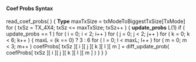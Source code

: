 #### Coef Probs Syntax

<div class="syntax">
read_coef_probs( ) {                                                  <b>Type</b>
    maxTxSize = txModeToBiggestTxSize[TxMode]
    for ( txSz = TX_4X4; txSz <= maxTxSize; txSz++ ) {
        <b>update_probs</b>                                                  L(1)
        if ( update_probs == 1 )
            for ( i = 0; i < 2; i++ )
                for ( j = 0; j < 2; j++ )
                    for ( k = 0; k < 6; k++ ) {
                        maxL = (k == 0) ? 3 : 6
                        for ( l = 0; l < maxL; l++ )
                            for ( m = 0; m < 3; m++ )
                                coefProbs[ txSz ][ i ][ j ][ k ][ l ][ m ] =
diff_update_prob( coefProbs[ txSz ][ i ][ j ][ k ][ l ][ m ] )
                    }
    }
}

</div>

